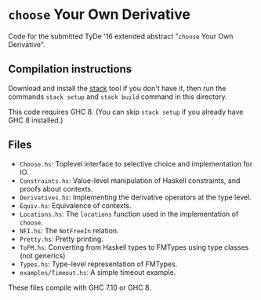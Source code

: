 # `choose` Your Own Derivative

Code for the submitted TyDe '16 extended abstract "`choose` Your Own
Derivative".

## Compilation instructions

Download and install the [stack] tool if you don't have it, then run the
commands `stack setup` and `stack build` command in this directory.

This code requires GHC 8.  (You can skip `stack setup` if you already have GHC 8
installed.)

[stack]: http://haskellstack.org

## Files

* `Choose.hs`: Toplevel interface to selective choice and implementation for IO.
* `Constraints.hs`: Value-level manipulation of Haskell constraints, and proofs
  about contexts.
* `Derivatives.hs`: Implementing the derivative operators at the type level.
* `Equiv.hs`: Equivalence of contexts.
* `Locations.hs`: The `locations` function used in the implementation of
  `choose`.
* `NFI.hs`: The `NotFreeIn` relation.
* `Pretty.hs`: Pretty printing.
* `ToFM.hs`: Converting from Haskell types to FMTypes using type classes (not
  generics)
* `Types.hs`: Type-level representation of FMTypes.
* `examples/Timeout.hs`: A simple timeout example.

These files compile with GHC 7.10 or GHC 8.

[`async`]: https://hackage.haskell.org/package/async

